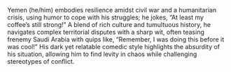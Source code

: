Yemen (he/him) embodies resilience amidst civil war and a humanitarian crisis, using humor to cope with his struggles; he jokes, “At least my coffee’s still strong!” A blend of rich culture and tumultuous history, he navigates complex territorial disputes with a sharp wit, often teasing frenemy Saudi Arabia with quips like, “Remember, I was doing this before it was cool!” His dark yet relatable comedic style highlights the absurdity of his situation, allowing him to find levity in chaos while challenging stereotypes of conflict.